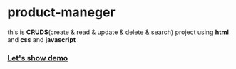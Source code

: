 # product-maneger
this is **CRUDS**(create &amp; read &amp; update &amp; delete &amp; search) project using **html** and **css** and **javascript**
### [Let's show demo](https://benzix-product-maneger.netlify.app)
